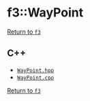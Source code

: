 # f3::WayPoint

[Return to `f3`](/docs/f3.md)

## C++

- [`WayPoint.hpp`](/src/f3/WayPoint.hpp)
- [`WayPoint.cpp`](/src/f3/WayPoint.cpp)

[Return to `f3`](/docs/f3.md)